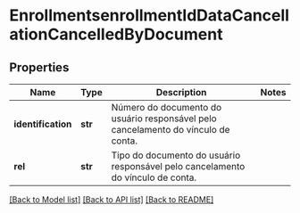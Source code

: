 # EnrollmentsenrollmentIdDataCancellationCancelledByDocument

## Properties
Name | Type | Description | Notes
------------ | ------------- | ------------- | -------------
**identification** | **str** | Número do documento do usuário responsável pelo cancelamento do vínculo de conta. | 
**rel** | **str** | Tipo do documento do usuário responsável pelo cancelamento do vínculo de conta. | 

[[Back to Model list]](../README.md#documentation-for-models) [[Back to API list]](../README.md#documentation-for-api-endpoints) [[Back to README]](../README.md)

